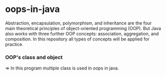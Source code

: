 # oops-in-java
Abstraction, encapsulation, polymorphism, and inheritance are the four main theoretical principles of object-oriented programming (OOP). But Java also works with three further OOP concepts: association, aggregation, and composition. In this repository all types of concepts will be applied for practice.

### OOP's class and object
<p>=> In this program multiple class is used in oops in java.</p>

